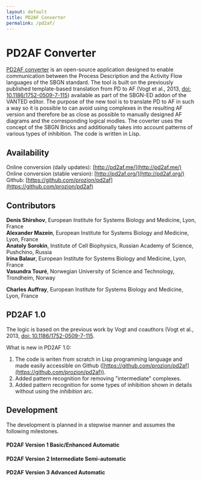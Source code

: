 ```yaml
---
layout: default
title: PD2AF Converter
permalink: /pd2af/
---
```


# PD2AF Converter

[PD2AF converter](http://pd2af.me/) is an open-source application designed to enable communication between the Process Description and the Activity Flow languages of the SBGN standard. The tool is built on the previously published template-based translation from PD to AF (Vogt et al., 2013, [doi: 10.1186/1752-0509-7-115](https://doi.org/10.1186/1752-0509-7-115)) available as part of the SBGN-ED addon of the VANTED editor. The purpose of the new tool is to translate PD to AF in such a way so it is possible to can avoid using complexes in the resulting AF version and therefore be as close as possible to manually designed AF diagrams and the corresponding logical modles. The coverter uses the concept of the SBGN Bricks and additionally takes into account patterns of various types of inhibition. The code is written in Lisp.

## Availability

Online conversion (daily updates): [http://pd2af.me/](http://pd2af.me/)  
Online conversion (stable version): [http://pd2af.org/](http://pd2af.org/)  
Github: [https://github.com/prozion/pd2af](https://github.com/prozion/pd2af)  

<!-- The translation fuctuionality is implemented in Newt Editor.-->

## Contributors

**Denis Shirshov**, European Institute for Systems Biology and Medicine, Lyon, France  
**Alexander Mazein**, European Institute for Systems Biology and Medicine, Lyon, France  
**Anatoly Sorokin**, Institute of Cell Biophysics, Russian Academy of Science, Pushchino, Russia  
**Irina Balaur**, European Institute for Systems Biology and Medicine, Lyon, France  
**Vasundra Touré**, Norwegian University of Science and Technology, Trondheim, Norway  
<!--**Ugur Dogrusoz**, Bilkent University, Ankara, Turkey  -->
**Charles Auffray**, European Institute for Systems Biology and Medicine, Lyon, France  

## PD2AF 1.0

The logic is based on the previous work by Vogt and coauthors (Vogt et al., 2013, [doi: 10.1186/1752-0509-7-115](https://doi.org/10.1186/1752-0509-7-115).

What is new in PD2AF 1.0:
1. The code is writen from scratch in Lisp programming language and made easily accessible on Github ([https://github.com/prozion/pd2af](https://github.com/prozion/pd2af)).
1. Added pattern recognition for removing "intermediate" complexes.
1. Added pattern recognition for some types of inhibition shown in details without using the _inhibition_ arc.

## Development

The development is planned in a stepwise manner and assumes the following milestones.

#### PD2AF Version 1 Basic/Enhanced Automatic 

#### PD2AF Version 2 Intermediate Semi-automatic

#### PD2AF Version 3 Advanced Automatic

